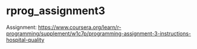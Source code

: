 # rprog_assignment3
Assignment: https://www.coursera.org/learn/r-programming/supplement/w1c7p/programming-assignment-3-instructions-hospital-quality
